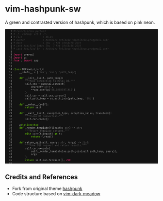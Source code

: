 # vim-hashpunk-sw
A green and contrasted version of hashpunk, which is based on pink neon.  

![Alt text](https://github.com/smallwat3r/vim-hashpunk-sw/blob/master/screenshot/python.png)

## Credits and References ##
* Fork from original theme [hashpunk](https://github.com/abnt713/vim-hashpunk)
* Code structure based on [vim-dark-meadow](https://github.com/jliu2179/vim-dark-meadow)
